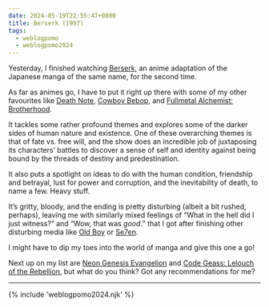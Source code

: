 ```yaml
---
date: 2024-05-19T22:55:47+0800
title: Berserk (1997)
tags:
  - weblogpomo
  - weblogpomo2024
---
```


Yesterday, I finished watching [Berserk](https://trakt.tv/shows/berserk), an anime adaptation of the Japanese manga of the same name, for the second time.

As far as animes go, I have to put it right up there with some of my other favourites like [Death Note](https://trakt.tv/shows/death-note), [Cowboy Bebop](https://trakt.tv/shows/cowboy-bebop), and [Fullmetal Alchemist: Brotherhood](https://trakt.tv/shows/fullmetal-alchemist-brotherhood).

It tackles some rather profound themes and explores some of the darker sides of human nature and existence. One of these overarching themes is that of fate vs. free will, and the show does an incredible job of juxtaposing its characters’ battles to discover a sense of self and identity against being bound by the threads of destiny and predestination.

It also puts a spotlight on ideas to do with the human condition, friendship and betrayal, lust for power and corruption, and the inevitability of death, to name a few. Heavy stuff.

It’s gritty, bloody, and the ending is pretty disturbing (albeit a bit rushed, perhaps), leaving me with similarly mixed feelings of <q>What in the hell did I just witness?</q> and <q>Wow, that was *good*.</q> that I got after finishing other disturbing media like [Old Boy](https://trakt.tv/movies/oldboy-2003) or [Se7en](https://trakt.tv/movies/se7en-1995).

I might have to dip my toes into the world of manga and give this one a go!

Next up on my list are [Neon Genesis Evangelion](https://trakt.tv/shows/neon-genesis-evangelion) and [Code Geass: Lelouch of the Rebellion](https://trakt.tv/shows/code-geass-lelouch-of-the-rebellion), but what do you think? Got any recommendations for me?

--------

{% include 'weblogpomo2024.njk' %}
